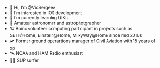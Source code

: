 - 👋 Hi, I’m @VicSergeev
- 👀 I’m interested in iOS development
- 🌱 I’m currently learning UIKit
- 🔭 Amateur astronomer and astrophotgrapher
- 🪐 Boinc volunteer computing participant in projects such as SETI@Home, Einstein@Home, MilkyWay@Home since mid 2010s
- 🛩️ Former ground operartions manager of Civil Aviation with 15 years of xp
- 🛰️ NOAA and HAM Radio enthusiast
- 🏄🏻 SUP surfer

<!---
VicSergeev/VicSergeev is a ✨ special ✨ repository because its `README.md` (this file) appears on your GitHub profile.
You can click the Preview link to take a look at your changes.
--->
